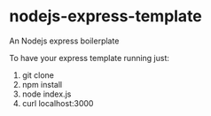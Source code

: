 # nodejs-express-template
An Nodejs express boilerplate 

To have your express template running just:
1. git clone 
2. npm install
3. node index.js
4. curl localhost:3000
